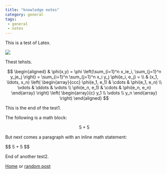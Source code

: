 ```yaml
---
title: "knowledge notes"
category: general
tags: 
 - general
 - notes
--- 
```


This is a test of Latex.

<img src="https://render.githubusercontent.com/render/math?math=e^{i \pi} = -1">

Thest tehsts.

$$
\begin{aligned}
  & \phi(x,y) = \phi \left(\sum_{i=1}^n x_ie_i, \sum_{j=1}^n y_je_j \right)
  = \sum_{i=1}^n \sum_{j=1}^n x_i y_j \phi(e_i, e_j) = \\
  & (x_1, \ldots, x_n) \left( \begin{array}{ccc}
      \phi(e_1, e_1) & \cdots & \phi(e_1, e_n) \\
      \vdots & \ddots & \vdots \\
      \phi(e_n, e_1) & \cdots & \phi(e_n, e_n)
    \end{array} \right)
  \left( \begin{array}{c}
      y_1 \\
      \vdots \\
      y_n
    \end{array} \right)
\end{aligned}
$$

This is the end of the test1.

The following is a math block:

$$ 5 + 5 $$

But next comes a paragraph with an inline math statement:

\$$ 5 + 5 $$

End of another test2.

[Home](/) or [random post](/random)